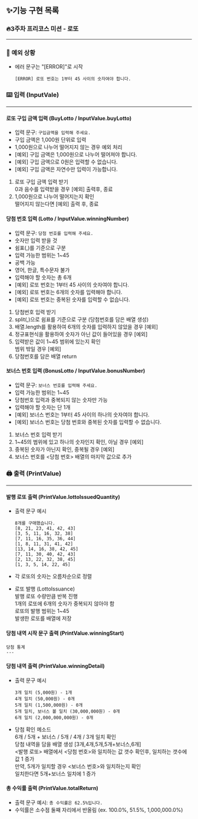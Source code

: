 ## ✨기능 구현 목록

### 🔥3주차 프리코스 미션 - 로또

---

### 🚨 예외 상황

- 에러 문구는 "[ERROR]"로 시작

  `[ERROR] 로또 번호는 1부터 45 사이의 숫자여야 합니다.`

### ⌨️ 입력 (InputVale)

---

#### 로또 구입 금액 입력 (BuyLotto / InputValue.buyLotto)

- 입력 문구: `구입금액을 입력해 주세요.`
- 구입 금액은 1,000원 단위로 입력
- 1,000원으로 나누어 떨어지지 않는 경우 예외 처리
- [예외] 구입 금액은 1,000원으로 나누어 떨어져야 합니다.
- [예외] 구입 금액으로 0원은 입력할 수 없습니다.
- [예외] 구입 금액은 자연수만 입력이 가능합니다.

1. 로또 구입 금액 입력 받기  
   0과 음수를 입력받을 경우 [예외] 출력후, 종료
2. 1,000원으로 나누어 떨어지는지 확인  
   떨어지지 않는다면 [예외] 출력 후, 종료

#### 당첨 번호 입력 (Lotto / InputValue.winningNumber)

- 입력 문구: `당첨 번호를 입력해 주세요.`
- 숫자만 입력 받을 것
- 쉼표(,)를 기준으로 구분
- 입력 가능한 범위는 1~45
- 공백 가능
- 영어, 한글, 특수문자 불가
- 입력해야 할 숫자는 총 6개
- [예외] 로또 번호는 1부터 45 사이의 숫자여야 합니다.
- [예외] 로또 번호는 6개의 숫자를 입력해야 합니다.
- [예외] 로또 번호는 중복된 숫자를 입력할 수 없습니다.

1. 당첨번호 입력 받기
2. split(,)으로 쉼표를 기준으로 구분 (당첨번호를 담은 배열 생성)
3. 배열.length를 활용하여 6개의 숫자를 입력하지 않았을 경우 [예외]
4. 정규표현식을 활용하여 숫자가 아닌 값이 들어있을 경우 [예외]
5. 입력받은 값이 1~45 범위에 있는지 확인  
   범위 밖일 경우 [예외]
6. 당첨번호를 담은 배열 return

#### 보너스 번호 입력 (BonusLotto / InputValue.bonusNumber)

- 입력 문구: `보너스 번호를 입력해 주세요.`
- 입력 가능한 범위는 1~45
- 당첨번호 입력과 중복되지 않는 숫자만 가능
- 입력해야 할 숫자는 단 1개
- [예외] 보너스 번호는 1부터 45 사이의 하나의 숫자여야 합니다.
- [예외] 보너스 번호는 당첨 번호와 중복된 숫자를 입력할 수 없습니다.

1. 보너스 번호 입력 받기
2. 1~45의 범위에 있고 하나의 숫자인지 확인, 아닐 경우 [예외]
3. 중복된 숫자가 아닌지 확인, 중복될 경우 [예외]
4. 보너스 번호를 <당첨 번호> 배열의 마지막 값으로 추가

### 🖨️ 출력 (PrintValue)

---

#### 발행 로또 출력 (PrintValue.lottoIssuedQuantity)

- 출력 문구 예시

  ```
  8개를 구매했습니다.
  [8, 21, 23, 41, 42, 43]
  [3, 5, 11, 16, 32, 38]
  [7, 11, 16, 35, 36, 44]
  [1, 8, 11, 31, 41, 42]
  [13, 14, 16, 38, 42, 45]
  [7, 11, 30, 40, 42, 43]
  [2, 13, 22, 32, 38, 45]
  [1, 3, 5, 14, 22, 45]
  ```

- 각 로또의 숫자는 오름차순으로 정렬
- 로또 발행 (LottoIssuance)  
  발행 로또 수량만큼 반복 진행  
  1개의 로또에 6개의 숫자가 중복되지 않아야 함  
  로또의 발행 범위는 1~45  
  발생한 로또를 배열에 저장

#### 당첨 내역 시작 문구 출력 (PrintValue.winningStart)

```
당첨 통계
---
```

#### 당첨 내역 출력 (PrintValue.winningDetail)

- 출력 문구 예시

  ```
  3개 일치 (5,000원) - 1개
  4개 일치 (50,000원) - 0개
  5개 일치 (1,500,000원) - 0개
  5개 일치, 보너스 볼 일치 (30,000,000원) - 0개
  6개 일치 (2,000,000,000원) - 0개
  ```

- 당첨 확인 메소드  
  6개 / 5개 + 보너스 / 5개 / 4개 / 3개 일치 확인  
  당첨 내역을 담을 배열 생성 [3개,4개,5개,5개+보너스,6개]  
  <발행 로또> 배열에서 <당첨 번호>와 일치하는 값 갯수 확인후,
  일치하는 갯수에 값 1 증가  
  만약, 5개가 일치할 경우 <보너스 번호>와 일치하는지 확인  
  일치한다면 5개+보너스 일치에 1 증가

#### 총 수익률 출력 (PrintValue.totalReturn)

- 출력 문구 예시: `총 수익률은 62.5%입니다.`
- 수익률은 소수점 둘째 자리에서 반올림 (ex. 100.0%, 51.5%, 1,000,000.0%)
